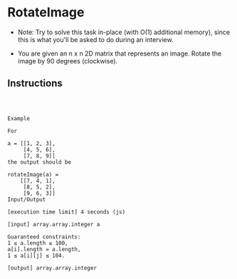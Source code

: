 # RotateImage
- Note: Try to solve this task in-place (with O(1) additional memory), since this is what you'll be asked to do during an interview.

- You are given an n x n 2D matrix that represents an image. Rotate the image by 90 degrees (clockwise).


## Instructions
```



Example

For

a = [[1, 2, 3],
     [4, 5, 6],
     [7, 8, 9]]
the output should be

rotateImage(a) =
    [[7, 4, 1],
     [8, 5, 2],
     [9, 6, 3]]
Input/Output

[execution time limit] 4 seconds (js)

[input] array.array.integer a

Guaranteed constraints:
1 ≤ a.length ≤ 100,
a[i].length = a.length,
1 ≤ a[i][j] ≤ 104.

[output] array.array.integer



```
